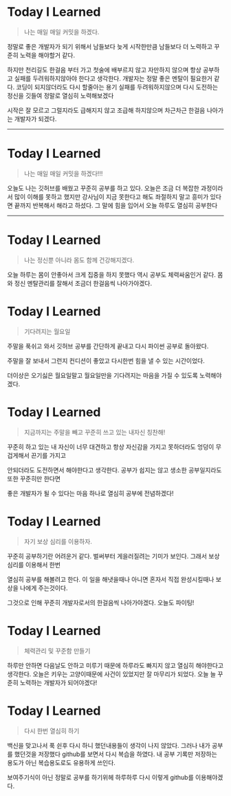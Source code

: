 # Today I Learned

> 나는 매일 매일 커밋을 하겠다. 

정말로 좋은 개발자가 되기 위해서 남들보다 늦게 시작한만큼 남들보다 더 노력하고 꾸준히 노력을 해야할거 같다.

하지만 천리길도 한걸음 부터 가고 첫술에 배부르지 않고 자만하지 않으며 항상 공부하고 실패를 두려워하지않아야 한다고 생각한다. 개발자는 정말 좋은 멘탈이 필요한거 같다. 코딩이 되지않더라도 다시 할줄아는 용기 실패를 두려워하지않으며 다시 도전하는 정신을 깃들여 정말로 열심히 노력해보겠다

시작은 잘 모르고 그럴지라도 급해지지 않고 조급해 하지않으며 차근차근 한걸음 나아가는 개발자가 되겠다.

----------------------------------------------------------------
# Today I Learned

> 나는 매일 매일 커밋을 하겠다!!!

오늘도 나는 깃허브를 배웠고 꾸준히 공부를 하고 있다.
오늘은 조금 더 복잡한 과정이라서 많이 이해를 못하고 했지만 강사님이 지금 못한다고 해도 좌절하지 말고 흥미가 있다면 끝까지 반복해서 해라고 하셨다. 그 말에 힘을 입어서 오늘 하루도 열심히 공부한다

----------------------------------------------------------------
# Today I Learned

> 나는 정신뿐 아니라 몸도 함께 건강해지겠다.

오늘 하루는 몸이 안좋아서 크게 집중을 하지 못했다 역시 공부도 체력싸움인거 같다. 몸와 정신 멘탈관리를 잘해서 조금더 한걸음씩 나아가야겠다.



# Today I Learned

> 기다려지는 월요일

주말을 푹쉬고 와서 깃허브 공부를 간단하게 끝내고 다시 파이썬 공부로 돌아왔다.

주말을 잘 보내서 그런지 컨디션이 좋았고 다시한번 힘을 낼 수 있는 시간이었다.

더이상은 오기싫은 월요일말고 월요일만을 기다려지는 마음을 가질 수 있도록 노력해야겠다.



# Today I Learned

> 지금까지는 주말을 빼고 꾸준히 쓰고 있는 내자신 칭찬해!

꾸준히 하고 있는 내 자신이 너무 대견하고 항상 자신감을 가지고 못하더라도 엉덩이 무겁게해서 끈기를 가지고

안되더라도 도전하면서 해야한다고 생각한다. 공부가 쉽지는 않고 생소한 공부일지라도 또한 꾸준히만 한다면

좋은 개발자가 될 수 있다는 마음 하나로 열심히 공부에 전념하겠다!



# Today I Learned

> 자기 보상 심리를 이용하자.

꾸준히 공부하기란 어려운거 같다. 벌써부터 게을러질려는 기미가 보인다. 그래서 보상심리를 이용해서 한번

열심히 공부를 해볼려고 한다. 이 일을 해냇을때나 아니면 혼자서 직접 완성시킬때나 보상을 나에게 주는것이다.

그것으로 인해 꾸준히 개발자로서의 한걸음씩 나아가야겠다. 오늘도 파이팅!



# Today I Learned

>  체력관리 및 꾸준함 만들기

하루만 안하면 다음날도 안하고 미루기 때문에 하루라도 빠지지 않고 열심히 해야한다고 생각한다. 오늘은 키우는 고양이때문에 사건이 있었지만 잘 마무리가 되었다. 오늘 늘 꾸준히 노력하는 개발자가 되어야겠다!



# Today I Learned

>  다시 한번 열심히 하기

백신을 맞고나서 푹 쉰후 다시 하니 했던내용들이 생각이 나지 않았다. 그러나 내가 공부를 했던것을 저장했다 github를 보면서 다시 복습을 하였다. 내 공부 기록만 저장하는 용도가 아닌 복습용도로도 유용하게 쓰인다. 

보여주기식이 아닌 정말로 공부를 하기위헤 하루하루 다시 이렇게 github를 이용해야겠다.
